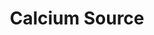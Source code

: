 ---
ee_id: '4230'
site: '1'
type: '2'
long_id: 2014-035 Calcium Source
url: 2014-035-calcium-source
year: '2014'
medium: Foam pool noodles, Fiber One 36 packs, Apple iPhone 5 case, Apple iPhone 5
  band, tailored Aeropostale sweatpant leg
commission:
add_credit:
dims: 140 cm x variable width x variable depth
pitch:
ps:
live_url:
related:
title: Calcium Source
youtube:
imgs: calcium-source-2014-035-full-Heart-01-database-SM.jpg
subheading:
year2: '2014'
download:
add_credits:
related_code:
! '':
layout: things-i-made
---